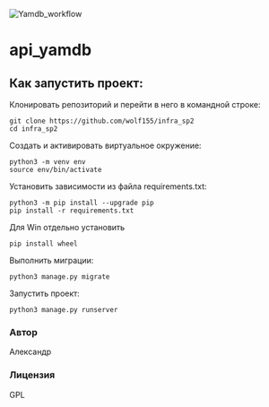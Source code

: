 ![Yamdb_workflow](https://github.com/wolf155/yamdb_final/workflows/yamdb_workflow.yaml/badge.svg)

# api_yamdb
## **Как запустить проект:**
Клонировать репозиторий и перейти в него в командной строке:

```
git clone https://github.com/wolf155/infra_sp2
cd infra_sp2
```
Cоздать и активировать виртуальное окружение:
```
python3 -m venv env
source env/bin/activate
```
Установить зависимости из файла requirements.txt:
```
python3 -m pip install --upgrade pip
pip install -r requirements.txt
```
Для Win отдельно установить
```
pip install wheel
```


Выполнить миграции:

```
python3 manage.py migrate
```
Запустить проект:
```
python3 manage.py runserver
```

### Автор
Александр

### Лицензия
GPL
